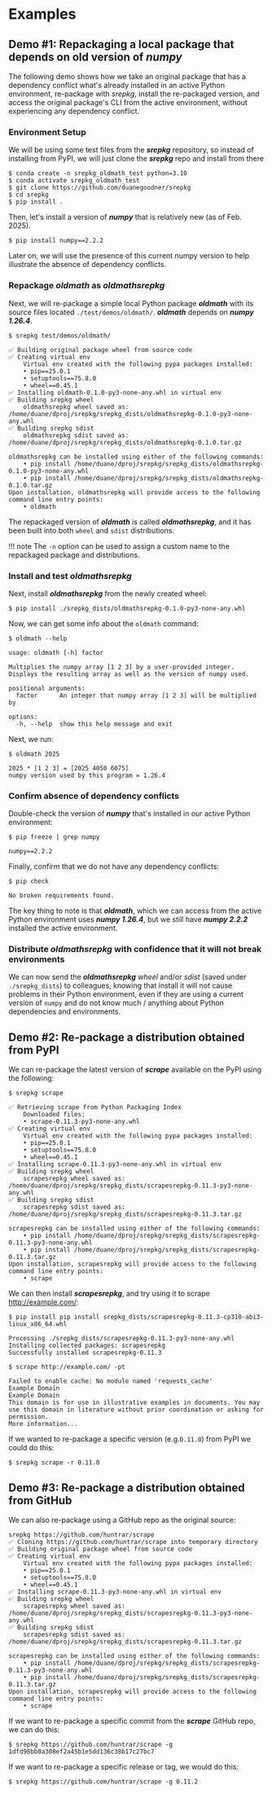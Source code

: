 
# Examples

## Demo #1: Repackaging a local package that depends on old version of *numpy*

The following demo shows how we take an original package that has a dependency conflict what's already installed in an active Python environment, re-package with *srepkg*, install the re-packaged version, and access the original package's CLI from the active environment, without experiencing any dependency conflict.

### Environment Setup

We will be using some test files from the ***srepkg*** repository, so instead of installing from PyPI, we will just clone the ***srepkg*** repo and install from there
```
$ conda create -n srepkg_oldmath_test python=3.10
$ conda activate srepkg_oldmath_test
$ git clone https://github.com/duanegoodner/srepkg
$ cd srepkg
$ pip install .
```
Then, let's install a version of ***numpy*** that is relatively new (as of Feb. 2025).
```
$ pip install numpy==2.2.2
```
Later on, we will use the presence of this current numpy version to help illustrate the absence of dependency conflicts.

### Repackage ***oldmath*** as *oldmathsrepkg*

Next, we will re-package a simple local Python package ***oldmath*** with its source files located `./test/demos/oldmath/`. ***oldmath*** depends on ***numpy 1.26.4***.

```
$ srepkg test/demos/oldmath/

✅ Building original package wheel from source code
✅ Creating virtual env
	Virtual env created with the following pypa packages installed:
	• pip==25.0.1
	• setuptools==75.8.0
	• wheel==0.45.1
✅ Installing oldmath-0.1.0-py3-none-any.whl in virtual env
✅ Building srepkg wheel
	oldmathsrepkg wheel saved as: /home/duane/dproj/srepkg/srepkg_dists/oldmathsrepkg-0.1.0-py3-none-any.whl
✅ Building srepkg sdist
	oldmathsrepkg sdist saved as: /home/duane/dproj/srepkg/srepkg_dists/oldmathsrepkg-0.1.0.tar.gz

oldmathsrepkg can be installed using either of the following commands:
	• pip install /home/duane/dproj/srepkg/srepkg_dists/oldmathsrepkg-0.1.0-py3-none-any.whl
	• pip install /home/duane/dproj/srepkg/srepkg_dists/oldmathsrepkg-0.1.0.tar.gz
Upon installation, oldmathsrepkg will provide access to the following command line entry points: 
	• oldmath
```
The repackaged version of ***oldmath*** is called ***oldmathsrepkg***, and it has been built into both `wheel` and `sdist` distributions.

!!! note
    The `-n` option can be used to assign a custom name to the repackaged package and distributions.


### Install and test ***oldmathsrepkg***

Next, install ***oldmathsrepkg*** from the newly created wheel:
```
$ pip install ./srepkg_dists/oldmathsrepkg-0.1.0-py3-none-any.whl
```
Now, we can get some info about the `oldmath` command:
```
$ oldmath --help

usage: oldmath [-h] factor

Multiplies the numpy array [1 2 3] by a user-provided integer. Displays the resulting array as well as the version of numpy used.

positional arguments:
  factor      An integer that numpy array [1 2 3] will be multiplied by

options:
  -h, --help  show this help message and exit
```
Next, we run:
```
$ oldmath 2025

2025 * [1 2 3] = [2025 4050 6075]
numpy version used by this program = 1.26.4
```

### Confirm absence of dependency conflicts

Double-check the version of ***numpy*** that's installed in our active Python environment:
```
$ pip freeze | grep numpy

numpy==2.2.2
```

Finally, confirm that we do not have any dependency conflicts:
```
$ pip check

No broken requirements found.
```

The key thing to note is that ***oldmath***, which we can access from the active Python environment uses ***numpy 1.26.4***, but we still have ***numpy 2.2.2*** installed the active environment.


### Distribute ***oldmathsrepkg*** with confidence that it will not break environments

We can now send the ***oldmathsrepkg*** *wheel* and/or *sdist* (saved under `./srepkg_dists`) to colleagues, knowing that install it will not cause problems in their Python environment, even if they are using a current version of `numpy` and do not know much / anything about Python dependencies and environments.



## Demo #2: Re-package a distribution obtained from PyPI

We can re-package the latest version of ***scrape*** available on the PyPI using the following:
```
$ srepkg scrape

✅ Retrieving scrape from Python Packaging Index
	Downloaded files:
	• scrape-0.11.3-py3-none-any.whl
✅ Creating virtual env
	Virtual env created with the following pypa packages installed:
	• pip==25.0.1
	• setuptools==75.8.0
	• wheel==0.45.1
✅ Installing scrape-0.11.3-py3-none-any.whl in virtual env
✅ Building srepkg wheel
	scrapesrepkg wheel saved as: /home/duane/dproj/srepkg/srepkg_dists/scrapesrepkg-0.11.3-py3-none-any.whl
✅ Building srepkg sdist
	scrapesrepkg sdist saved as: /home/duane/dproj/srepkg/srepkg_dists/scrapesrepkg-0.11.3.tar.gz

scrapesrepkg can be installed using either of the following commands:
	• pip install /home/duane/dproj/srepkg/srepkg_dists/scrapesrepkg-0.11.3-py3-none-any.whl
	• pip install /home/duane/dproj/srepkg/srepkg_dists/scrapesrepkg-0.11.3.tar.gz
Upon installation, scrapesrepkg will provide access to the following command line entry points: 
	• scrape
```

We can then install ***scrapesrepkg***, and try using it to scrape http://example.com/:
```
$ pip install pip install srepkg_dists/scrapesrepkg-0.11.3-cp310-abi3-linux_x86_64.whl

Processing ./srepkg_dists/scrapesrepkg-0.11.3-py3-none-any.whl
Installing collected packages: scrapesrepkg
Successfully installed scrapesrepkg-0.11.3

$ scrape http://example.com/ -pt

Failed to enable cache: No module named 'requests_cache'
Example Domain
Example Domain
This domain is for use in illustrative examples in documents. You may use this domain in literature without prior coordination or asking for permission.
More information...
```

If we wanted to re-package a specific version (e.g.`0.11.0`) from PyPI we could do this:
```
$ srepkg scrape -r 0.11.0
```


## Demo #3: Re-package a distribution obtained from GitHub

We can also re-package using a GitHub repo as the original source:
```
srepkg https://github.com/huntrar/scrape      
✅ Cloning https://github.com/huntrar/scrape into temporary directory
✅ Building original package wheel from source code
✅ Creating virtual env
	Virtual env created with the following pypa packages installed:
	• pip==25.0.1
	• setuptools==75.8.0
	• wheel==0.45.1
✅ Installing scrape-0.11.3-py3-none-any.whl in virtual env
✅ Building srepkg wheel
	scrapesrepkg wheel saved as: /home/duane/dproj/srepkg/srepkg_dists/scrapesrepkg-0.11.3-py3-none-any.whl
✅ Building srepkg sdist
	scrapesrepkg sdist saved as: /home/duane/dproj/srepkg/srepkg_dists/scrapesrepkg-0.11.3.tar.gz

scrapesrepkg can be installed using either of the following commands:
	• pip install /home/duane/dproj/srepkg/srepkg_dists/scrapesrepkg-0.11.3-py3-none-any.whl
	• pip install /home/duane/dproj/srepkg/srepkg_dists/scrapesrepkg-0.11.3.tar.gz
Upon installation, scrapesrepkg will provide access to the following command line entry points: 
	• scrape
```

If we want to re-package a specific commit from the ***scrape*** GitHub repo, we can do this:
```
$ srepkg https://github.com/huntrar/scrape -g 1dfd98bb0a308ef2a45b1e5dd136c38b17c27bc7
```
If we want to re-package a specific release or tag, we would do this:
```
$ srepkg https://github.com/huntrar/scrape -g 0.11.2 
```


